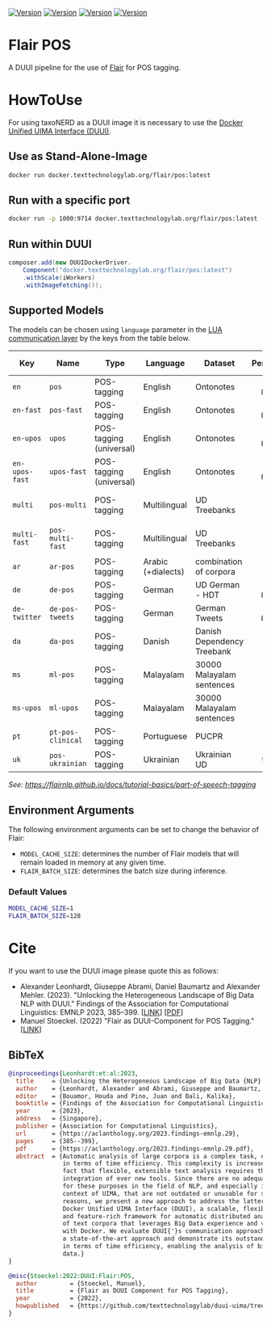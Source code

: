 [![Version](https://img.shields.io/static/v1?label=python&message=3.10&color=blue)]()
[![Version](https://img.shields.io/static/v1?label=pytorch&message=1.13.1&color=orange)]()
[![Version](https://img.shields.io/static/v1?label=flair&message=0.12&color=orange)]()
[![Version](https://img.shields.io/static/v1?label=cuda&message=11.7.1&color=green)]()

# Flair POS

A DUUI pipeline for the use of [Flair](https://github.com/flairNLP/flair) for POS tagging.

# HowToUse

For using taxoNERD as a DUUI image it is necessary to use the [Docker Unified UIMA Interface (DUUI)](https://github.com/texttechnologylab/DockerUnifiedUIMAInterface).

## Use as Stand-Alone-Image

```sh
docker run docker.texttechnologylab.org/flair/pos:latest
```

## Run with a specific port

```sh
docker run -p 1000:9714 docker.texttechnologylab.org/flair/pos:latest
```

## Run within DUUI

```java
composer.add(new DUUIDockerDriver.
    Component("docker.texttechnologylab.org/flair/pos:latest")
    .withScale(iWorkers)
    .withImageFetching());
```

## Supported Models

The models can be chosen using `language` parameter in the [LUA communication layer](./src/main/lua/communication_layer.lua) by the keys from the table below.

| Key            | Name              | Type                    | Language           | Dataset                    |          Performance | Contributor / Notes                 |
| -------------- | ----------------- | ----------------------- | ------------------ | -------------------------- | -------------------: | ----------------------------------- |
| `en`           | `pos`             | POS-tagging             | English            | Ontonotes                  |     98.19 (Accuracy) |                                     |
| `en-fast`      | `pos-fast`        | POS-tagging             | English            | Ontonotes                  |      98.1 (Accuracy) | (fast model)                        |
| `en-upos`      | `upos`            | POS-tagging (universal) | English            | Ontonotes                  |      98.6 (Accuracy) |                                     |
| `en-upos-fast` | `upos-fast`       | POS-tagging (universal) | English            | Ontonotes                  |     98.47 (Accuracy) | (fast model)                        |
| `multi`        | `pos-multi`       | POS-tagging             | Multilingual       | UD Treebanks               | 96.41 (average acc.) | (12 languages)                      |
| `multi-fast`   | `pos-multi-fast`  | POS-tagging             | Multilingual       | UD Treebanks               | 92.88 (average acc.) | (12 languages)                      |
| `ar`           | `ar-pos`          | POS-tagging             | Arabic (+dialects) | combination of corpora     |                      |                                     |
| `de`           | `de-pos`          | POS-tagging             | German             | UD German - HDT            |     98.50 (Accuracy) |                                     |
| `de-twitter`   | `de-pos-tweets`   | POS-tagging             | German             | German Tweets              |     93.06 (Accuracy) | stefan-it                           |
| `da`           | `da-pos`          | POS-tagging             | Danish             | Danish Dependency Treebank |                      | AmaliePauli                         |
| `ms`           | `ml-pos`          | POS-tagging             | Malayalam          | 30000 Malayalam sentences  |                   83 | sabiqueqb                           |
| `ms-upos`      | `ml-upos`         | POS-tagging             | Malayalam          | 30000 Malayalam sentences  |                   87 | sabiqueqb                           |
| `pt`           | `pt-pos-clinical` | POS-tagging             | Portuguese         | PUCPR                      |                92.39 | LucasFerroHAILab for clinical texts |
| `uk`           | `pos-ukrainian`   | POS-tagging             | Ukrainian          | Ukrainian UD               |           97.93 (F1) | dchaplinsky                         |

*See: <https://flairnlp.github.io/docs/tutorial-basics/part-of-speech-tagging>*

## Environment Arguments

The following environment arguments can be set to change the behavior of Flair:

- `MODEL_CACHE_SIZE`: determines the number of Flair models that will remain loaded in memory at any given time.
- `FLAIR_BATCH_SIZE`: determines the batch size during inference.

### Default Values

```sh
MODEL_CACHE_SIZE=1
FLAIR_BATCH_SIZE=128
```

# Cite

If you want to use the DUUI image please quote this as follows:

- Alexander Leonhardt, Giuseppe Abrami, Daniel Baumartz and Alexander Mehler. (2023). "Unlocking the Heterogeneous Landscape of Big Data NLP with DUUI." Findings of the Association for Computational Linguistics: EMNLP 2023, 385–399. [[LINK](https://aclanthology.org/2023.findings-emnlp.29)] [[PDF](https://aclanthology.org/2023.findings-emnlp.29.pdf)]
- Manuel Stoeckel. (2022) "Flair as DUUI-Component for POS Tagging." [[LINK](https://github.com/texttechnologylab/duui-uima/tree/main/duui-flair-POS)]

## BibTeX

```bibtex
@inproceedings{Leonhardt:et:al:2023,
  title     = {Unlocking the Heterogeneous Landscape of Big Data {NLP} with {DUUI}},
  author    = {Leonhardt, Alexander and Abrami, Giuseppe and Baumartz, Daniel and Mehler, Alexander},
  editor    = {Bouamor, Houda and Pino, Juan and Bali, Kalika},
  booktitle = {Findings of the Association for Computational Linguistics: EMNLP 2023},
  year      = {2023},
  address   = {Singapore},
  publisher = {Association for Computational Linguistics},
  url       = {https://aclanthology.org/2023.findings-emnlp.29},
  pages     = {385--399},
  pdf       = {https://aclanthology.org/2023.findings-emnlp.29.pdf},
  abstract  = {Automatic analysis of large corpora is a complex task, especially
               in terms of time efficiency. This complexity is increased by the
               fact that flexible, extensible text analysis requires the continuous
               integration of ever new tools. Since there are no adequate frameworks
               for these purposes in the field of NLP, and especially in the
               context of UIMA, that are not outdated or unusable for security
               reasons, we present a new approach to address the latter task:
               Docker Unified UIMA Interface (DUUI), a scalable, flexible, lightweight,
               and feature-rich framework for automatic distributed analysis
               of text corpora that leverages Big Data experience and virtualization
               with Docker. We evaluate DUUI{'}s communication approach against
               a state-of-the-art approach and demonstrate its outstanding behavior
               in terms of time efficiency, enabling the analysis of big text
               data.}
}

@misc{Stoeckel:2022:DUUI:Flair:POS,
  author         = {Stoeckel, Manuel},
  title          = {Flair as DUUI Component for POS Tagging},
  year           = {2022},
  howpublished   = {https://github.com/texttechnologylab/duui-uima/tree/main/duui-flair-POS}
}
```
